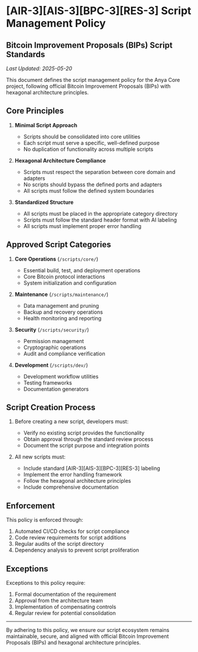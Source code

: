 # [AIR-3][AIS-3][BPC-3][RES-3] Script Management Policy

## Bitcoin Improvement Proposals (BIPs) Script Standards
*Last Updated: 2025-05-20*

This document defines the script management policy for the Anya Core project, following official Bitcoin Improvement Proposals (BIPs) with hexagonal architecture principles.

## Core Principles

1. **Minimal Script Approach**
   - Scripts should be consolidated into core utilities
   - Each script must serve a specific, well-defined purpose
   - No duplication of functionality across multiple scripts

2. **Hexagonal Architecture Compliance**
   - Scripts must respect the separation between core domain and adapters
   - No scripts should bypass the defined ports and adapters
   - All scripts must follow the defined system boundaries

3. **Standardized Structure**
   - All scripts must be placed in the appropriate category directory
   - Scripts must follow the standard header format with AI labeling
   - All scripts must implement proper error handling

## Approved Script Categories

1. **Core Operations** (`/scripts/core/`)
   - Essential build, test, and deployment operations
   - Core Bitcoin protocol interactions
   - System initialization and configuration

2. **Maintenance** (`/scripts/maintenance/`)
   - Data management and pruning
   - Backup and recovery operations
   - Health monitoring and reporting

3. **Security** (`/scripts/security/`)
   - Permission management
   - Cryptographic operations
   - Audit and compliance verification

4. **Development** (`/scripts/dev/`)
   - Development workflow utilities
   - Testing frameworks
   - Documentation generators

## Script Creation Process

1. Before creating a new script, developers must:
   - Verify no existing script provides the functionality
   - Obtain approval through the standard review process
   - Document the script purpose and integration points

2. All new scripts must:
   - Include standard [AIR-3][AIS-3][BPC-3][RES-3] labeling
   - Implement the error handling framework
   - Follow the hexagonal architecture principles
   - Include comprehensive documentation

## Enforcement

This policy is enforced through:
1. Automated CI/CD checks for script compliance
2. Code review requirements for script additions
3. Regular audits of the script directory
4. Dependency analysis to prevent script proliferation

## Exceptions

Exceptions to this policy require:
1. Formal documentation of the requirement
2. Approval from the architecture team
3. Implementation of compensating controls
4. Regular review for potential consolidation

---

By adhering to this policy, we ensure our script ecosystem remains maintainable, secure, and aligned with official Bitcoin Improvement Proposals (BIPs) and hexagonal architecture principles.
